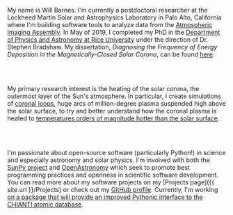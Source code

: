 <p class="lead">

My name is Will Barnes. I'm currently a postdoctoral researcher at the Lockheed Martin Solar and Astrophysics Laboratory in Palo Alto, California where I'm building software tools to analyze data from the [Atmospheric Imaging Assembly](https://en.wikipedia.org/wiki/Solar_Dynamics_Observatory#Atmospheric_Imaging_Assembly_(AIA)). In May of 2019, I completed my PhD in the [Department of Physics and Astronomy at Rice University](http://www.physics.rice.edu/) under the direction of Dr. Stephen Bradshaw. My dissertation, *Diagnosing the Frequency of Energy Deposition in the Magnetically-Closed Solar Corona*, can be found [here](https://github.com/wtbarnes/dissertation/releases).

<br><br>

My primary research interest is the heating of the solar corona, the outermost layer of the Sun's atmosphere. In particular, I create simulations of [coronal loops](https://www.nasa.gov/content/coronal-loops-in-an-active-region-of-the-sun), huge arcs of million-degree plasma suspended high above the solar surface, to try and better understand how the coronal plasma is heated to [temperatures orders of magnitude hotter than the solar surface](https://science.nasa.gov/news-articles/the-mystery-of-coronal-heating). 

<br><br>

I'm passionate about open-source software (particularly Python!) in science and especially astronomy and solar physics. I'm involved with both the [SunPy project](http://sunpy.org/) and [OpenAstronomy](http://openastronomy.org/) which seek to promote best programming practices and openness in scientific software development. You can read more about my software projects on my [Projects page]({{ site.url }}/Projects) or check out my [GitHub profile](https://github.com/wtbarnes). Currently, I'm working [on a package that will provide an improved Pythonic interface to the CHIANTI atomic database](https://github.com/wtbarnes/fiasco).
</p>

